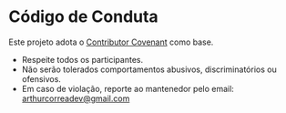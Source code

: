 # Código de Conduta

Este projeto adota o [Contributor Covenant](https://www.contributor-covenant.org/pt-br/version/2/0/code_of_conduct/) como base.

- Respeite todos os participantes.
- Não serão tolerados comportamentos abusivos, discriminatórios ou ofensivos.
- Em caso de violação, reporte ao mantenedor pelo email: arthurcorreadev@gmail.com

